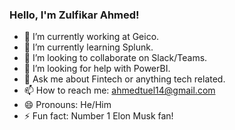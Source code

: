### Hello, I'm Zulfikar Ahmed!


- 🔭 I’m currently working at Geico.
- 🌱 I’m currently learning Splunk.
- 👯 I’m looking to collaborate on Slack/Teams.
- 🤔 I’m looking for help with PowerBI.
- 💬 Ask me about Fintech or anything tech related.
- 📫 How to reach me: ahmedtuel14@gmail.com
- 😄 Pronouns: He/Him
- ⚡ Fun fact: Number 1 Elon Musk fan!
